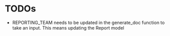 # TODOs
- REPORTING_TEAM needs to be updated in the generate_doc function to take an input. This means updating the Report model